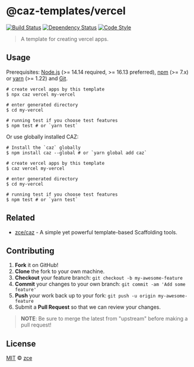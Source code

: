 # @caz-templates/vercel

[![Build Status][travis-img]][travis-url]
[![Dependency Status][dependency-img]][dependency-url]
[![Code Style][style-img]][style-url]

> A template for creating vercel apps.

## Usage

Prerequisites: [Node.js](https://nodejs.org) (>= 14.14 required, >= 16.13 preferred), [npm](https://www.npmjs.com) (>= 7.x) or [yarn](https://yarnpkg.com) (>= 1.22) and [Git](https://git-scm.com).

```shell
# create vercel apps by this template
$ npx caz vercel my-vercel

# enter generated directory
$ cd my-vercel

# running test if you choose test features
$ npm test # or `yarn test`
```

Or use globally installed CAZ:

```shell
# Install the `caz` globally
$ npm install caz --global # or `yarn global add caz`

# create vercel apps by this template
$ caz vercel my-vercel

# enter generated directory
$ cd my-vercel

# running test if you choose test features
$ npm test # or `yarn test`
```

## Related

- [zce/caz](https://github.com/zce/caz) - A simple yet powerful template-based Scaffolding tools.

## Contributing

1. **Fork** it on GitHub!
2. **Clone** the fork to your own machine.
3. **Checkout** your feature branch: `git checkout -b my-awesome-feature`
4. **Commit** your changes to your own branch: `git commit -am 'Add some feature'`
5. **Push** your work back up to your fork: `git push -u origin my-awesome-feature`
6. Submit a **Pull Request** so that we can review your changes.

> **NOTE**: Be sure to merge the latest from "upstream" before making a pull request!

## License

[MIT](LICENSE) &copy; [zce](https://zce.me)



[travis-img]: https://img.shields.io/travis/com/caz-templates/vercel
[travis-url]: https://travis-ci.com/caz-templates/vercel
[dependency-img]: https://img.shields.io/librariesio/github/caz-templates/vercel
[dependency-url]: https://github.com/caz-templates/vercel
[style-img]: https://img.shields.io/badge/code_style-standard-brightgreen
[style-url]: https://standardjs.com
